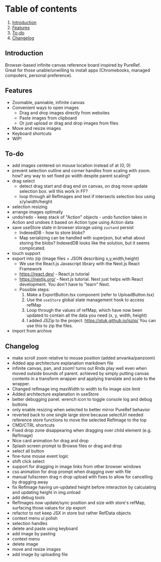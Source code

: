 # Table of contents

1. [Introduction](#introduction)
2. [Features](#features)
3. [To-do](#to-do)
4. [Changelog](#changelog)

## Introduction

Browser-based infinite canvas reference board inspired by PureRef.  
Great for those unable/unwilling to install apps (Chromebooks, managed computers, personal preference).

## Features

- Zoomable, pannable, infinite canvas
- Convenient ways to open images
    - Drag and drop images directly from websites
    - Paste images from clipboard
    - Or just upload or drag and drop images from files
- Move and resize images
- Keyboard shortcuts
- WIP!

## To-do

- add images centered on mouse location instead of at (0, 0)
- prevent selection outline and corner handles from scaling with zoom. how? any way to set fixed px width despite parent scaling?
- drag select
    - detect drag start and drag end on canvas, on drag move update selection box. will this work in FF?
    - loop through all RefImages and test if intersects selection box using x/y/width/height 
- selection resizing
- arrange images optimally
- undo/redo - keep stack of "Action" objects - undo function takes in Action and undoes it based on Action type using Action data
- save useStore state in browser storage using `zustand` persist
    - IndexedDB - how to store blobs?
    - Map serializing can be handled with superjson, but what about storing the blobs? IndexedDB looks like the solution, but it seems complicated.
- touch support
- export into zip (image files + JSON describing x,y,width,height)
    - We use the React.js Javascript library with the Next.js React Framework
    - https://react.dev/ - React.js tutorial
    - https://nextjs.org/ - Next.js tutorial. Next just helps with React development. You don't have to "learn" Next.
    - Possible steps:
        1. Make a ExportButton.tsx component (refer to UploadButton.tsx)
        2. Use the `useStore` global state management hook to access refMap
        3. Loop through the values of refMap, which have now been updated to contain all the data you need (x, y, width, height)
        4. I added JSZip to the project. https://stuk.github.io/jszip/ You can use this to zip the files.
- import from archive

## Changelog

- make scroll zoom relative to mouse position (added anvanka/panzoom)
- Added app architecture explanation markdown file
- infinite canvas, pan, and zoom! turns out Rnds play well even when moved outside bounds of parent. achieved by simply putting canvas contents in a transform wrapper and applying translate and scale to the wrapper.
- Changed refImage img maxWidth to width to fix image size limit
- Added architecture explanation in useStore
- better debugging panel. wrench icon to toggle console log and debug buttons
- only enable resizing when selected to better mirror PureRef behavior
- reverted back to one single large store because selectUrl needed reference store functions to move the selected RefImage to the top
- CMD/CTRL shortcuts
- Fixed drop zone disappearing when dragging over child element (e.g. RefImage)
- Nice card animation for drag and drop
- Splash screen prompt to Browse files or drag and drop
- select all button
- fine-tune mouse event logic
- shift click select
- support for dragging in image links from other browser windows
- css animation for drop prompt when dragging over with file
- manual fullscreen drag n drop upload with fixes to allow for cancelling by dragging away
- fix RefImage having un-updated height before interaction by calculating and updating height in img.onload
- add debug tools
- RefImages now update/sync position and size with store's refMap, surfacing those values for zip export
- refactor to not keep JSX in store but rather RefData objects
- context menu ui polish
- selection handles
- delete and paste using keyboard
- add image by pasting
- context menu
- delete image
- move and resize images
- add image by uploading file
